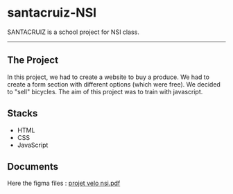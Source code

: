 # santacruiz-NSI
SANTACRUIZ is a school project for NSI class.

-------

## The Project
In this project, we had to create a website to buy a produce. We had to create a form section with different options (which were free). We decided to "sell" bicycles.
The aim of this project was to train with javascript.

## Stacks
- HTML
- CSS
- JavaScript

## Documents
Here the figma files : 
[projet velo nsi.pdf](https://github.com/antton-dev/santacruiz-NSI/files/10056994/projet.velo.nsi.pdf)
